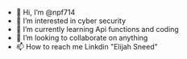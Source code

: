 - 👋 Hi, I’m @npf714
- 👀 I’m interested in cyber security
- 🌱 I’m currently learning Api functions and coding
- 💞️ I’m looking to collaborate on anything
- 📫 How to reach me Linkdin "Elijah Sneed"

<!---
npf714/npf714 is a ✨ special ✨ repository because its `README.md` (this file) appears on your GitHub profile.
You can click the Preview link to take a look at your changes.
--->
